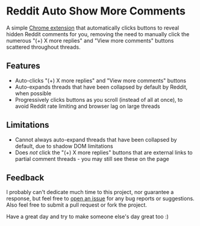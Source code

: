 # Reddit Auto Show More Comments

A simple [Chrome extension](https://chromewebstore.google.com/detail/reddit-auto-show-more-com/bhampaflpobmpgmaoccpdbdkeaoacoai) that automatically clicks buttons to reveal hidden Reddit comments for you, removing the need to manually click the numerous "(+) X more replies" and "View more comments" buttons scattered throughout threads.

## Features

- Auto-clicks "(+) X more replies" and "View more comments" buttons
- Auto-expands threads that have been collapsed by default by Reddit, when possible
- Progressively clicks buttons as you scroll (instead of all at once), to avoid Reddit rate limiting and browser lag on large threads

## Limitations

- Cannot always auto-expand threads that have been collapsed by default, due to shadow DOM limitations
- Does *not* click the "(+) X more replies" buttons that are external links to partial comment threads - you may still see these on the page

## Feedback

I probably can't dedicate much time to this project, nor guarantee a response, but feel free to [open an issue](https://github.com/alythobani/reddit-auto-show-more-comments-chrome/issues) for any bug reports or suggestions. Also feel free to submit a pull request or fork the project.

Have a great day and try to make someone else's day great too :)
